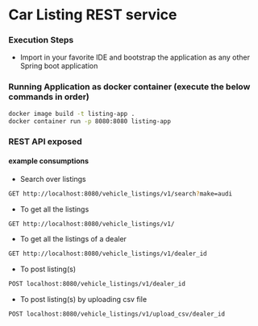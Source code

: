 # Car Listing REST service

### Execution Steps

- Import in your favorite IDE and bootstrap the application as any other Spring boot application

### Running Application as docker container (execute the below commands in order)

```sh
docker image build -t listing-app .
docker container run -p 8080:8080 listing-app
```

### REST API exposed

#### example consumptions

- Search over listings
```sh
GET http://localhost:8080/vehicle_listings/v1/search?make=audi
```
- To get all the listings
```sh
GET http://localhost:8080/vehicle_listings/v1/
```
- To get all the listings of a dealer
```sh
GET http://localhost:8080/vehicle_listings/v1/dealer_id
```
- To post listing(s)
```sh
POST localhost:8080/vehicle_listings/v1/dealer_id
```
- To post listing(s) by uploading csv file
```sh
POST localhost:8080/vehicle_listings/v1/upload_csv/dealer_id
```
